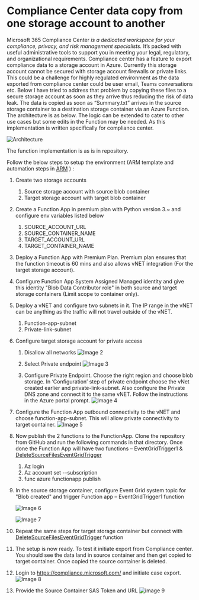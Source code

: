 ﻿# Compliance Center data copy from one storage account to another

Microsoft 365 Compliance Center *is a dedicated workspace for your compliance, privacy, and risk management specialists.* It’s packed with useful administrative tools to support you in meeting your legal, regulatory, and organizational requirements. Compliance center has a feature to export compliance data to a storage account in Azure. Currently this storage account cannot be secured with storage account firewalls or private links. This could be a challenge for highly regulated environment as the data exported from compliance center could be user email, Teams conversations etc. Below I have tried to address that problem by copying these files to a secure storage account as soon as they arrive thus reducing the risk of data leak. The data is copied as soon as “Summary.txt”  arrives in the source storage container to a destination storage container via an Azure Function. The architecture is as below. The logic can be extended to cater to other use cases but some edits in the Function may be needed. As this implementation is written specifically for compliance center.

![Architecture](images/img001.png)

The function implementation is as is in repository. 

Follow the below steps to setup the environment (ARM template and automation steps in [ARM](ARM) ) :

1. Create two storage accounts 
   1. Source storage account with source blob container
   2. Target storage account with target blob container
2. Create a Function App in premium plan with Python version 3.~ and configure env variables listed below
   1. SOURCE\_ACCOUNT\_URL
   2. SOURCE\_CONTAINER\_NAME
   3. TARGET\_ACCOUNT\_URL
   4. TARGET\_CONTAINER\_NAME
3. Deploy a Function App with Premium Plan. Premium plan ensures that the function timeout is 60 mins and also allows vNET integration (For the target storage account).

4. Configure Function App System Assigned Managed identity and give this identity "Blob Data Contributor role" in both source and target storage containers (Limit scope to container only).

5. Deploy a vNET and configure two subnets in it. The IP range in the vNET can be anything as the traffic will not travel outside of the vNET.
   1. Function-app-subnet 
   2. Private-link-subnet
   
6. Configure target storage account for private access
   1. Disallow all networks
      ![Image 2](images/img002.png)
   
   2. Select Private endpoint
      ![Image 3](images/img003.png)
   
   3. Configure Private Endpoint. Choose the right region and choose blob storage. In ‘Configuration’ step of private endpoint choose the vNet created earlier and private-link-subnet. Also configure the Private DNS zone and connect it to the same vNET. Follow the instructions in the Azure portal prompt.
      ![Image 4](images/img004.png)

7. Configure the Function App outbound connectivity to the vNET and choose function-app-subnet. This will allow private connectivity to target container.
   ![Image 5](images/img005.png)
   
8. Now publish the 2 functions to the FunctionApp. Clone the repository from GitHub and run the following commands in that directory. Once done the Function App will have two functions – EventGridTrigger1 & [DeleteSourceFilesEventGridTrigger](https://github.com/SahanaPrabhakar/Azure/tree/main/CopyDataBetweenStorageAccounts/DeleteSourceFilesEventGridTrigger "DeleteSourceFilesEventGridTrigger")
   1. Az login 
   2. Az account set --subscription <sub id>
   3. func azure functionapp publish <function app name>
   
9. In the source storage container, configure Event Grid system topic for "Blob created" and trigger Function app – EventGridTrigger1 function

   ![Image 6](images/img006.png)

   ![Image 7](images/img007.png)

10. Repeat the same steps for target storage container but connect with [DeleteSourceFilesEventGridTrigger](https://github.com/SahanaPrabhakar/Azure/tree/main/CopyDataBetweenStorageAccounts/DeleteSourceFilesEventGridTrigger "DeleteSourceFilesEventGridTrigger") function
   
11. The setup is now ready. To test it initiate export from Compliance center. You should see the data land in source container and then get copied to target container. Once copied the source container is deleted.
   1. Login to <https://compliance.microsoft.com/> and initiate case export.
      ![Image 8](images/img008.png)
   
   2. Provide the Source Container SAS Token and URL 
      ![image 9](images/img009.png)




